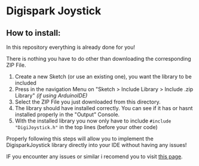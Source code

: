# Digispark Joystick

## How to install:
In this repository everything is already done for you!

There is nothing you have to do other than downloading the corresponding ZIP File.

1. Create a new Sketch (or use an existing one), you want the library to be included
2. Press in the navigation Menu on "Sketch > Include Library > Include .zip Library" *(if using ArduinoIDE)*
3. Select the ZIP File you just downloaded from this directory.
4. The library should have installed correctly. You can see if it has or hasnt installed properly in the "Output" Console.
5. With the installed library you now only have to include ` #include "DigiJoystick.h" ` in the top lines (before your other code)


Properly following this steps will allow you to implement the DigisparkJoystick library directly into your IDE
without having any issues!

IF you encounter any issues or similar i recomend you to visit [this page](https://github.com/digistump/DigistumpArduino/tree/master/digistump-avr/libraries/DigisparkJoystick).
